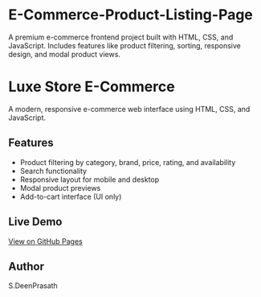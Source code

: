 # E-Commerce-Product-Listing-Page
A premium e-commerce frontend project built with HTML, CSS, and JavaScript. Includes features like product filtering, sorting, responsive design, and modal product views.

# Luxe Store E-Commerce

A modern, responsive e-commerce web interface using HTML, CSS, and JavaScript.

## Features
- Product filtering by category, brand, price, rating, and availability
- Search functionality
- Responsive layout for mobile and desktop
- Modal product previews
- Add-to-cart interface (UI only)

## Live Demo
[View on GitHub Pages](//deenprasath.github.io/E-Commerce-Product-Listing-Page/)

## Author
S.DeenPrasath
